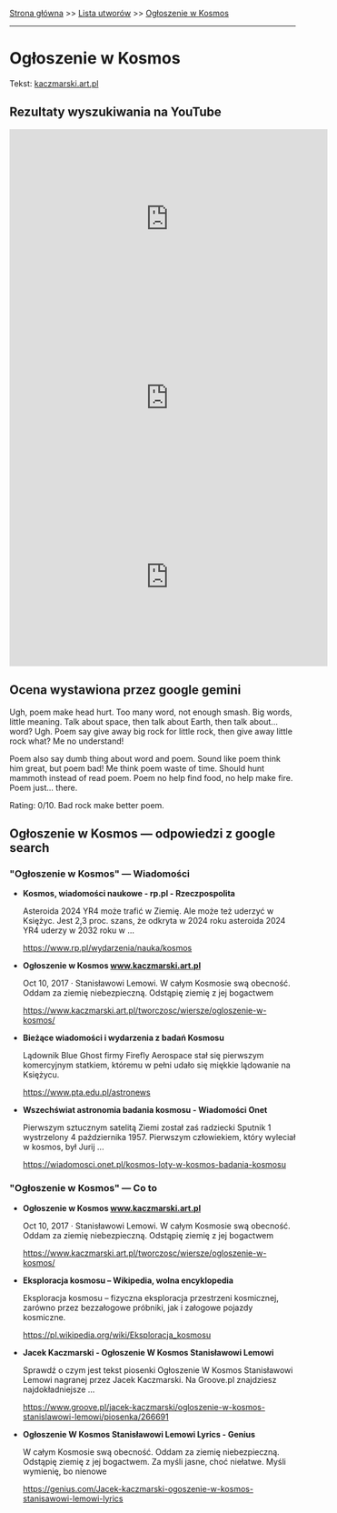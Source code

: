 [Strona główna](../index.md) >> [Lista utworów](../list.md) >> [Ogłoszenie w Kosmos](383.md)

---

# Ogłoszenie w Kosmos

Tekst: [kaczmarski.art.pl](https://www.kaczmarski.art.pl/tworczosc/wiersze/ogloszenie-w-kosmos/)

## Rezultaty wyszukiwania na YouTube

<iframe width="560" height="315" src="https://www.youtube.com/embed/ewXIReK7SMs?si=IdontcarewhotheIRSsendsImnotpayingtaxes" title="YouTube video player" frameborder="0" allow="accelerometer; autoplay; clipboard-write; encrypted-media; gyroscope; picture-in-picture; web-share" referrerpolicy="strict-origin-when-cross-origin" allowfullscreen></iframe>

<iframe width="560" height="315" src="https://www.youtube.com/embed/hBRjOG36qeY?si=IdontcarewhotheIRSsendsImnotpayingtaxes" title="YouTube video player" frameborder="0" allow="accelerometer; autoplay; clipboard-write; encrypted-media; gyroscope; picture-in-picture; web-share" referrerpolicy="strict-origin-when-cross-origin" allowfullscreen></iframe>

<iframe width="560" height="315" src="https://www.youtube.com/embed/ecOj1B3Mrv8?si=IdontcarewhotheIRSsendsImnotpayingtaxes" title="YouTube video player" frameborder="0" allow="accelerometer; autoplay; clipboard-write; encrypted-media; gyroscope; picture-in-picture; web-share" referrerpolicy="strict-origin-when-cross-origin" allowfullscreen></iframe>

## Ocena wystawiona przez google gemini

Ugh, poem make head hurt. Too many word, not enough smash. Big words, little meaning. Talk about space, then talk about Earth, then talk about... word? Ugh. Poem say give away big rock for little rock, then give away little rock what? Me no understand!

Poem also say dumb thing about word and poem. Sound like poem think him great, but poem bad! Me think poem waste of time. Should hunt mammoth instead of read poem. Poem no help find food, no help make fire. Poem just... there. 

Rating: 0/10. Bad rock make better poem. 


## Ogłoszenie w Kosmos — odpowiedzi z google search

### "Ogłoszenie w Kosmos" — Wiadomości

- **Kosmos, wiadomości naukowe - rp.pl - Rzeczpospolita**

    Asteroida 2024 YR4 może trafić w Ziemię. Ale może też uderzyć w Księżyc. Jest 2,3 proc. szans, że odkryta w 2024 roku asteroida 2024 YR4 uderzy w 2032 roku w ... 

   <https://www.rp.pl/wydarzenia/nauka/kosmos>
- **Ogłoszenie w Kosmos www.kaczmarski.art.pl**

    Oct 10, 2017  ·  Stanisławowi Lemowi. W całym Kosmosie swą obecność. Oddam za ziemię niebezpieczną. Odstąpię ziemię z jej bogactwem 

   <https://www.kaczmarski.art.pl/tworczosc/wiersze/ogloszenie-w-kosmos/>
- **Bieżące wiadomości i wydarzenia z badań Kosmosu**

    Lądownik Blue Ghost firmy Firefly Aerospace stał się pierwszym komercyjnym statkiem, któremu w pełni udało się miękkie lądowanie na Księżycu. 

   <https://www.pta.edu.pl/astronews>
- **Wszechświat  astronomia  badania kosmosu - Wiadomości Onet**

    Pierwszym sztucznym satelitą Ziemi został zaś radziecki Sputnik 1 wystrzelony 4 października 1957. Pierwszym człowiekiem, który wyleciał w kosmos, był Jurij ... 

   <https://wiadomosci.onet.pl/kosmos-loty-w-kosmos-badania-kosmosu>

### "Ogłoszenie w Kosmos" — Co to

- **Ogłoszenie w Kosmos www.kaczmarski.art.pl**

    Oct 10, 2017  ·  Stanisławowi Lemowi. W całym Kosmosie swą obecność. Oddam za ziemię niebezpieczną. Odstąpię ziemię z jej bogactwem 

   <https://www.kaczmarski.art.pl/tworczosc/wiersze/ogloszenie-w-kosmos/>
- **Eksploracja kosmosu – Wikipedia, wolna encyklopedia**

    Eksploracja kosmosu – fizyczna eksploracja przestrzeni kosmicznej, zarówno przez bezzałogowe próbniki, jak i załogowe pojazdy kosmiczne. 

   <https://pl.wikipedia.org/wiki/Eksploracja_kosmosu>
- **Jacek Kaczmarski - Ogłoszenie W Kosmos Stanisławowi Lemowi**

    Sprawdź o czym jest tekst piosenki Ogłoszenie W Kosmos Stanisławowi Lemowi nagranej przez Jacek Kaczmarski. Na Groove.pl znajdziesz najdokładniejsze ... 

   <https://www.groove.pl/jacek-kaczmarski/ogloszenie-w-kosmos-stanislawowi-lemowi/piosenka/266691>
- **Ogłoszenie W Kosmos Stanisławowi Lemowi Lyrics - Genius**

    W całym Kosmosie swą obecność. Oddam za ziemię niebezpieczną. Odstąpię ziemię z jej bogactwem. Za myśli jasne, choć niełatwe. Myśli wymienię, bo nienowe 

   <https://genius.com/Jacek-kaczmarski-ogoszenie-w-kosmos-stanisawowi-lemowi-lyrics>

